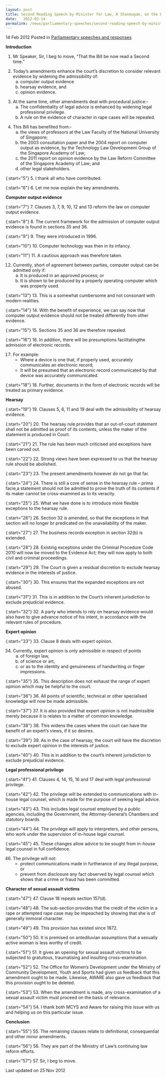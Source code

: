```yaml
---
layout: post
title: Second Reading Speech by Minister for Law, K Shanmugam, on the Evidence (Amendment) Bill
date:   2012-02-14
permalink: /news/parliamentary-speeches/second-reading-speech-by-minister-for-law-k-shanmugam-on-the-evidence-amendment-bill
---
```


14 Feb 2012 Posted in [Parliamentary speeches and responses](/news/parliamentary-speeches/)

**Introduction**

1. Mr Speaker, Sir, I beg to move, “That the Bill be now read a Second time.”


<ol start="2">
<li> Today’s amendments enhance the court’s discretion to consider relevant evidence by widening the admissibility of:

<ol style="list-style-type: lower-alpha">

<li>computer output evidence </li>

<li>hearsay evidence, and</li>

<li>opinion evidence. </li>


</ol>

</li>
</ol>


<ol start="3">
<li>  At the same time, other amendments deal with procedural justice:-

<ol style="list-style-type: lower-alpha">
<li>The confidentiality of legal advice is enhanced by widening legal professional privilege. </li>

<li>A rule on the evidence of character in rape cases will be repealed. </li>

</ol>


</li>
</ol>

<ol start="4">
<li> This Bill has benefited from:-
<ol style="list-style-type: lower-alpha">
<li>the views of professors at the Law Faculty of the National University of Singapore; </li>

<li>the 2003 consultation paper and the 2004 report on computer output as evidence, by the Technology Law Development Group of the Singapore Academy of Law;</li>

<li>the 2011 report on opinion evidence by the Law Reform Committee of the Singapore Academy of Law; and </li>

<li>other legal stakeholders. </li>


</ol>

</li>
</ol>

{:start="5"}
5. I thank all who have contributed.

{:start="6"}
6. Let me now explain the key amendments.

**Computer output evidence**

{:start="7"}
7. Clauses 3, 7, 9, 10, 12 and 13 reform the law on computer output evidence.

{:start="8"}
8. The current framework for the admission of computer output evidence is found in sections 35 and 36.

{:start="9"}
9. They were introduced in 1996.

{:start="10"}
10. Computer technology was then in its infancy.

{:start="11"}
11. A cautious approach was therefore taken.


<ol start="12">
<li>Currently, short of agreement between parties, computer output can be admitted only if:
<ol style="list-style-type: lower-alpha">
<li>It is produced in an approved process; or </li>

<li>It is shown to be produced by a properly operating computer which was properly used. </li>

</ol>
</li>
</ol>

{:start="13"}
13. This is a somewhat cumbersome and not consonant with modern realities.

{:start="14"}
14. With the benefit of experience, we can say now that computer output evidence should not be treated differently from other evidence.

{:start="15"}
15. Sections 35 and 36 are therefore repealed.

{:start="16"}
16. In addition, there will be presumptions facilitatingthe admission of electronic records.

<ol start="17">
<li>For example:
<ul>
<li>Where a device is one that, if properly used, accurately communicates an electronic record, </li>

<li>It will be presumed that an electronic record communicated by that device was accurately communicated. </li>
</ul>

</li>
</ol>

{:start="18"}
18. Further, documents in the form of electronic records will be treated as primary evidence.

**Hearsay**

{:start="19"}
19. Clauses 5, 6, 11 and 19 deal with the admissibility of hearsay evidence.

{:start="20"}
20. The hearsay rule provides that an out-of-court statement shall not be admitted as proof of its contents, unless the maker of the statement is produced in Court.

{:start="21"}
21. The rule has been much criticised and exceptions have been carved out.

{:start="22"}
22. Strong views have been expressed to us that the hearsay rule should be abolished.

{:start="23"}
23. The present amendments however do not go that far.

{:start="24"}
24. There is still a core of sense in the hearsay rule – prima facie,a statement should not be admitted to prove the truth of its contents if its maker cannot be cross-examined as to its veracity.

{:start="25"}
25. What we have done is to introduce more flexible exceptions to the hearsay rule.

{:start="26"}
26. Section 32 is amended, so that the exceptions in that section will no longer br predicated on the unavailability of the maker.

{:start="27"}
27. The business records exception in section 32(b) is extended.

{:start="28"}
28. Existing exceptions under the Criminal Procedure Code 2010 will now be moved to the Evidence Act; they will now apply to both civil and criminal proceedings.

{:start="29"}
29. The Court is given a residual discretion to exclude hearsay evidence in the interests of justice.

{:start="30"}
30. This ensures that the expanded exceptions are not abused.

{:start="31"}
31. This is in addition to the Court’s inherent jurisdiction to exclude prejudicial evidence.

{:start="32"}
32. A party who intends to rely on hearsay evidence would also have to give advance notice of his intent, in accordance with the relevant rules of procedure.


**Expert opinion**

{:start="33"}
33. Clause 8 deals with expert opinion.

<ol start="34">
<li>Currently, expert opinion is only admissible in respect of points
<ol style="list-style-type: lower-alpha">
<li>of foreign law, </li>

<li>of science or art, </li>

<li>or as to the identity and genuineness of handwriting or finger impressions. </li>
</ol>
</li>
</ol>

{:start="35"}
35. This description does not exhaust the range of expert opinion which may be helpful to the court.

{:start="36"}
36. All points of scientific, technical or other specialised knowledge will now be made admissible.

{:start="37"}
37. It is also provided that expert opinion is not inadmissible merely because it is relates to a matter of common knowledge.

{:start="38"}
38. This widens the cases where the court can have the benefit of an expert’s views, if it so desires.

{:start="39"}
39. As in the case of hearsay, the court will have the discretion to exclude expert opinion in the interests of justice.

{:start="40"}
40. This is in addition to the court’s inherent jurisdiction to exclude prejudicial evidence.

**Legal professional privilege** 

{:start="41"}
41. Clauses 4, 14, 15, 16 and 17 deal with legal professional privilege.

{:start="42"}
42. The privilege will be extended to communications with in-house legal counsel, which is made for the purpose of seeking legal advice.

{:start="43"}
43. This includes legal counsel employed by a public agencies, including the Government, the Attorney-General’s Chambers and statutory boards.

{:start="44"}
44. The privilege will apply to interpreters, and other persons, who work under the supervision of in-house legal counsel.

{:start="45"}
45. These changes allow advice to be sought from in-house legal counsel in full confidence.

<ol start="46">
<li>The privilege will not:

<ul>
<li>protect communications made in furtherance of any illegal purpose, or </li>
<li>prevent from disclosure any fact observed by legal counsel which shows that a crime or fraud has been committed. </li>
</ul>

</li>
</ol>


**Character of sexual assault victims**


{:start="47"}
47. Clause 18 repeals section 157(d).

{:start="48"}
48. The sub-section provides that the credit of the victim in a rape or attempted rape case may be impeached by showing that she is of generally immoral character.

{:start="49"}
49. This provision has existed since 1872.

{:start="50"}
50. It is premised on antediluvian assumptions that a sexually active woman is less worthy of credit.

{:start="51"}
51. It gives an opening for sexual assault victims to be subjected to gratuitous, traumatising and insulting cross-examination.

{:start="52"}
52. The Office for Women’s Development under the Ministry of Community Development, Youth and Sports had given us feedback that this amendment ought to be made. Likewise, AWARE also gave us feedback that this provision ought to be deleted.

{:start="53"}
53. When the amendment is made, any cross-examination of a sexual assault victim must proceed on the basis of relevance.

{:start="54"}
54. I thank both MCYS and Aware for raising this issue with us and helping us on this particular issue.

**Conclusion**

{:start="55"}
55. The remaining clauses relate to definitional, consequential and other minor amendments.

{:start="56"}
56. They are part of the Ministry of Law’s continuing law reform efforts.

{:start="57"}
57. Sir, I beg to move.


<p class="right-side-updated">Last updated on 25 Nov 2012</p> 
